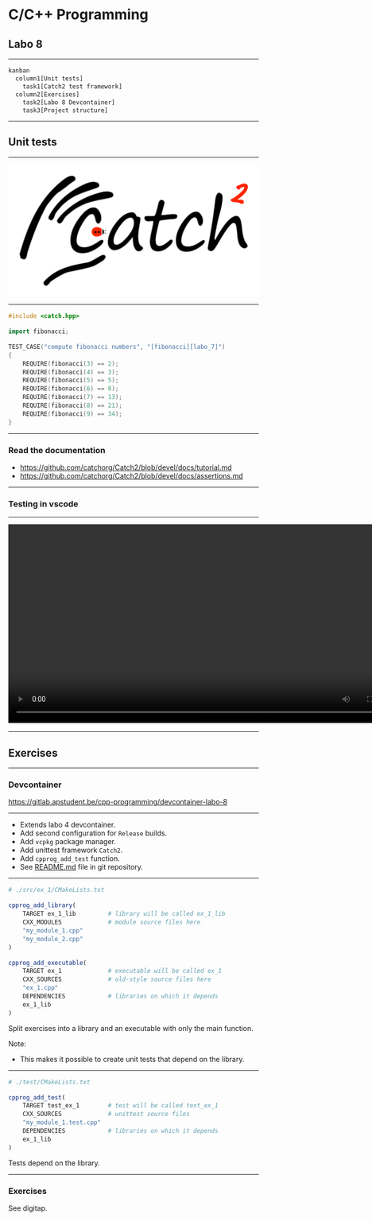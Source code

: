 # C/C++ Programming

## Labo 8

---

```mermaid
kanban
  column1[Unit tests]
    task1[Catch2 test framework]
  column2[Exercises]
    task2[Labo 8 Devcontainer]
    task3[Project structure]
```

---

## Unit tests

---

![Catch2 logo](./assets/catch2_logo.png)

---

```c++
#include <catch.hpp>
```

```c++
import fibonacci;
```

```c++
TEST_CASE("compute fibonacci numbers", "[fibonacci][labo_7]")
{
    REQUIRE(fibonacci(3) == 2);
    REQUIRE(fibonacci(4) == 3);
    REQUIRE(fibonacci(5) == 5);
    REQUIRE(fibonacci(6) == 8);
    REQUIRE(fibonacci(7) == 13);
    REQUIRE(fibonacci(8) == 21);
    REQUIRE(fibonacci(9) == 34);
}
```

---

### Read the documentation

* <https://github.com/catchorg/Catch2/blob/devel/docs/tutorial.md>
* <https://github.com/catchorg/Catch2/blob/devel/docs/assertions.md>

---

### Testing in vscode

---

<video controls width="800">
  <source src="./assets/vscode_unit_tests.mp4" type="video/mp4">
  <img src="./assets/vscode_unit_tests.png" alt="vscode unit testing">
</video>

---

## Exercises

---

### Devcontainer

<https://gitlab.apstudent.be/cpp-programming/devcontainer-labo-8>

---

* Extends labo 4 devcontainer.
* Add second configuration for `Release` builds.
* Add `vcpkg` package manager.
* Add unittest framework `Catch2`.
* Add `cpprog_add_test` function.
* See [README.md](https://gitlab.apstudent.be/cpp-programming/devcontainer-labo-8/-/blob/main/README.md) file in git repository.

---

```cmake
# ./src/ex_1/CMakeLists.txt
```

```cmake
cpprog_add_library(
    TARGET ex_1_lib         # library will be called ex_1_lib
    CXX_MODULES             # module source files here
    "my_module_1.cpp"
    "my_module_2.cpp"
)
```

```cmake
cpprog_add_executable(
    TARGET ex_1             # executable will be called ex_1
    CXX_SOURCES             # old-style source files here
    "ex_1.cpp"
    DEPENDENCIES            # libraries on which it depends
    ex_1_lib
)
```

Split exercises into a library and an executable with only the main function.

Note:

* This makes it possible to create unit tests that depend on the library.

---

```cmake
# ./test/CMakeLists.txt
```

```cmake
cpprog_add_test(
    TARGET test_ex_1        # test will be called text_ex_1
    CXX_SOURCES             # unittest source files
    "my_module_1.test.cpp"
    DEPENDENCIES            # libraries on which it depends
    ex_1_lib
)
```

Tests depend on the library.

---

### Exercises

See digitap.
